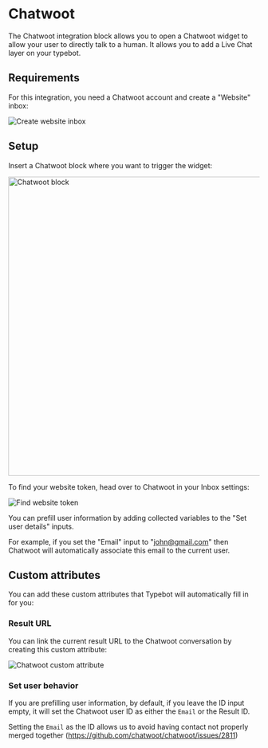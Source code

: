 # Chatwoot

The Chatwoot integration block allows you to open a Chatwoot widget to allow your user to directly talk to a human. It allows you to add a Live Chat layer on your typebot.

## Requirements

For this integration, you need a Chatwoot account and create a "Website" inbox:

<img
    src="/img/blocks/integrations/chatwoot/website-inbox.png"
    alt="Create website inbox"
  />

## Setup

Insert a Chatwoot block where you want to trigger the widget:

<img
    src="/img/blocks/integrations/chatwoot/options.png"
    width="600"
    alt="Chatwoot block"
  />

To find your website token, head over to Chatwoot in your Inbox settings:

<img
    src="/img/blocks/integrations/chatwoot/website-token.png"
    alt="Find website token"
  />

You can prefill user information by adding collected variables to the "Set user details" inputs.

For example, if you set the "Email" input to "john@gmail.com" then Chatwoot will automatically associate this email to the current user.

## Custom attributes

You can add these custom attributes that Typebot will automatically fill in for you:

### Result URL

You can link the current result URL to the Chatwoot conversation by creating this custom attribute:

<img
    src="/img/blocks/integrations/chatwoot/custom-attribute.png"
    alt="Chatwoot custom attribute"
  />

### Set user behavior

If you are prefilling user information, by default, if you leave the ID input empty, it will set the Chatwoot user ID as either the `Email` or the Result ID.

Setting the `Email` as the ID allows us to avoid having contact not properly merged together (https://github.com/chatwoot/chatwoot/issues/2811)
